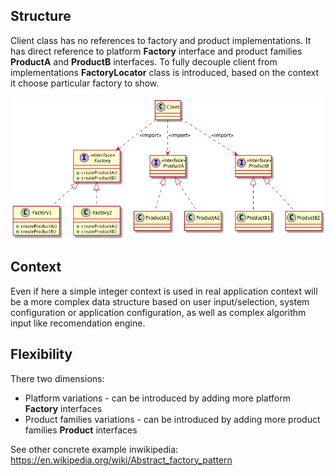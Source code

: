 ## Structure

Client class has no references to factory and product implementations.
It has direct reference to  platform **Factory** interface and product families **ProductA** and **ProductB** interfaces.
To fully decouple client from implementations **FactoryLocator** class is introduced, based on the context
it choose particular factory to show.

![UML Diagram](https://github.com/aloys/design-patterns/blob/master/src/io/lab/design/patterns/creation/abstractfactory/AbstractFactory-ClassDiagram.png)

## Context

Even if here a simple integer context is used in real application context will be a more complex data structure
based on user input/selection, system configuration or application configuration, as well as complex algorithm input
like recomendation engine.


## Flexibility
There two dimensions:
- Platform variations - can be introduced by adding more platform **Factory** interfaces
- Product families variations - can be introduced by adding more product families **Product** interfaces


See other concrete example inwikipedia: https://en.wikipedia.org/wiki/Abstract_factory_pattern